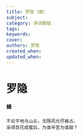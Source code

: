 ```yaml
---
title: 罗隐（唐）
subject: 
category: 诗词歌赋
tags: 
keywords: 
cover: 
authors: 罗隐
created_when: 
updated_when: 
---
```


# 罗隐

#### 蜂

```
不论平地与山尖，无限风光尽被占。
采得百花成蜜后，为谁辛苦为谁甜？
```

